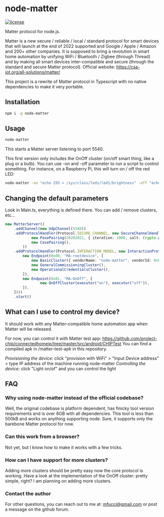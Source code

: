 # node-matter

[![license](https://img.shields.io/badge/license-Apache2-green.svg?style=flat)](https://raw.githubusercontent.com/mfucci/node-matter/master/LICENSE) 

Matter protocol for node.js.

Matter is a new secure / reliable / local / standard protocol for smart devices that will launch at the end of 2022 supported and Google / Apple / Amazon and 200+ other companies.
It is supposed to bring a revolution in smart home automation by unifying WiFi / Bluetooth / Zigbee (through Thread) and by making all smart devices inter-compatible and secure (through the standard and secure Matter protocol).
Official website: https://csa-iot.org/all-solutions/matter/

This project is a rewrite of Matter protocol in Typescript with no native dependencies to make it very portable.

## Installation

```bash
npm i -g node-matter
```

## Usage

```bash
node-matter
```

This starts a Matter server listening to port 5540.

This first version only includes the OnOff cluster (on/off smart thing, like a plug or a bulb).
You can use -on and -off parameter to run a script to control something.
For instance, on a Raspberry Pi, this will turn on / off the red LED:

```bash
node-matter -on "echo 255 > /sys/class/leds/led1/brightness" -off "echo 0 > /sys/class/leds/led1/brightness"
```

## Changing the default parameters

Look in Main.ts, everything is defined there. You can add / remove clusters, etc...

```typescript
new MatterServer()
    .addChannel(new UdpChannel(5540))
    .addProtocolHandler(Protocol.SECURE_CHANNEL, new SecureChannelHandler(
            new PasePairing(20202021, { iteration: 1000, salt: Crypto.getRandomData(32) }),
            new CasePairing(),
        ))
    .addProtocolHandler(Protocol.INTERACTION_MODEL, new InteractionProtocol(new Device([
        new Endpoint(0x00, "MA-rootdevice", [
            new BasicCluster({ vendorName: "node-matter", vendorId: 0xFFF1, productName: "Matter test device", productId: 0X8001 }),
            new GeneralCommissioningCluster(),
            new OperationalCredentialsCluster(),
        ]),
        new Endpoint(0x01, "MA-OnOff", [
                new OnOffCluster(executor("on"), executor("off")),
        ]),
    ])))
    .start()
```

## What can I use to control my device?

It should work with any Matter-compatible home automation app when Matter will be released.

For now, you can control it with Matter test app: https://github.com/project-chip/connectedhomeip/tree/master/src/android/CHIPTest
You can find a compiled apk in /matter-test-apk in this repository.

*Provisioning the device*: click "provision with WiFi" > "Input Device address" > type IP address of the machine running node-matter
*Controlling the device*: click "Light on/of" and you can control the light

## FAQ

### Why using node-matter instead of the official codebase?

Well, the original codebase is platform dependent, has finicky tool version requirements and is over 8GB with all dependencies.
This tool is less than 500kB and works on anything supporting node. Sure, it supports only the barebone Matter protocol for now.

### Can this work from a browser?

Not yet, but I know how to make it works with a few tricks.

### How can I have support for more clusters?

Adding more clusters should be pretty easy now the core protocol is working.
Have a look at the implementation of the OnOff cluster: pretty simple, right?
I am planning on adding more clusters.

### Contact the author

For other questions, you can reach out to me at: mfucci@gmail.com or post a message on the github forum.

